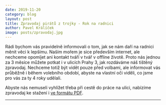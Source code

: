```yaml
---
date: 2019-11-20
category: blog
layout: post
title: Zpravodaj pirátů z trojky - Rok na radnici
author: Pavel Králíček
image: posts/zpravodaj.jpg
---
```

Rádi bychom vás pravidelně informovali o tom, jak se nám daří na radnici měnit věci k lepšímu. Naším mořem je sice především internet, ale nechceme opomíjet ani kontakt tváří v tvář v offline životě. Proto nás jednou za 3 měsíce můžete potkat i v ulicích Prahy 3, jak rozdáváme náš tištěný zpravodaj. Nechceme totiž být vidět pouze před volbami, ale informovat vás průběžně i během volebního období, abyste na vlastní oči viděli, co jsme pro vás za ty 4 roky udělali.

Abyste nás nemuseli vyhlížet třeba při cestě do práce na ulici, nabízíme zpravodaj ke stažení i [ve formátu PDF](/assets/img/posts/newsletter2019.pdf). 

- - -
